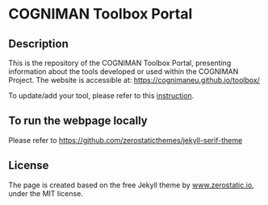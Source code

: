 # COGNIMAN Toolbox Portal

## Description
This is the repository of the COGNIMAN Toolbox Portal, presenting information about the tools developed or used within the COGNIMAN Project. The website is accessible at: https://cognimaneu.github.io/toolbox/

To update/add your tool, please refer to this [instruction](documentation/add_new_tool.md).



## To run the webpage locally
Please refer to https://github.com/zerostaticthemes/jekyll-serif-theme

## License
The page is created based on the free Jekyll theme by www.zerostatic.io, under the MIT license.
